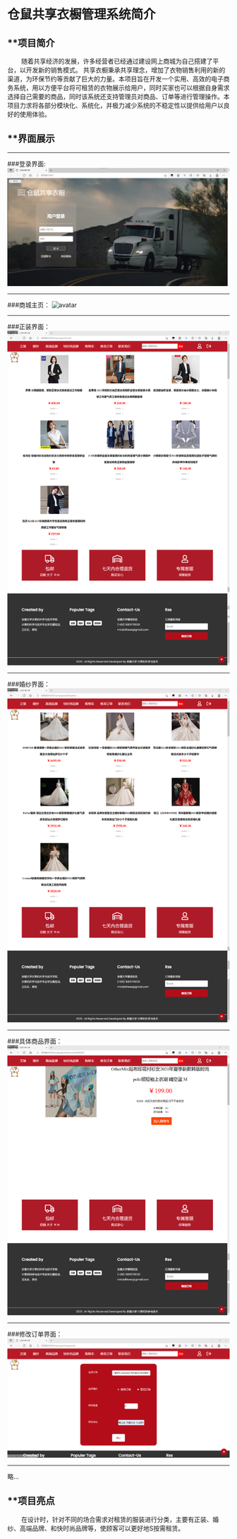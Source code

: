 # 仓鼠共享衣橱管理系统简介 #

## **项目简介 ##
&nbsp; &nbsp; &nbsp; &nbsp; 随着共享经济的发展，许多经营者已经通过建设网上商城为自己搭建了平台，以开发新的销售模式。
共享衣橱秉承共享理念，增加了衣物销售利用的新的渠道，为环保节约等贡献了巨大的力量。本项目旨在开发一个实用、高效的电子商务系统，用以方便平台将可租赁的衣物展示给用户，同时买家也可以根据自身需求选择自己需要的商品，同时该系统还支持管理员对商品、订单等进行管理操作。本项目力求将各部分模块化、系统化，并极力减少系统的不稳定性以提供给用户以良好的使用体验。


## **界面展示 ##

---
###登录界面:
![avatar](z-show-pics/登录.png)

---
###商城主页：
![avatar](z-show-pics/主页.png)

---
###正装界面：
![avatar](z-show-pics/正装.png)

---
###婚纱界面：
![avatar](z-show-pics/婚纱.png)

---
###具体商品界面：
![avatar](z-show-pics/具体商品界面.png)

---
###修改订单界面：
![avatar](z-show-pics/修改订单.png)

---
略...

## **项目亮点 ##
&nbsp; &nbsp; &nbsp; &nbsp; 在设计时，针对不同的场合需求对租赁的服装进行分类，主要有正装、婚纱、高端品牌、和快时尚品牌等，使顾客可以更好地S按需租赁。